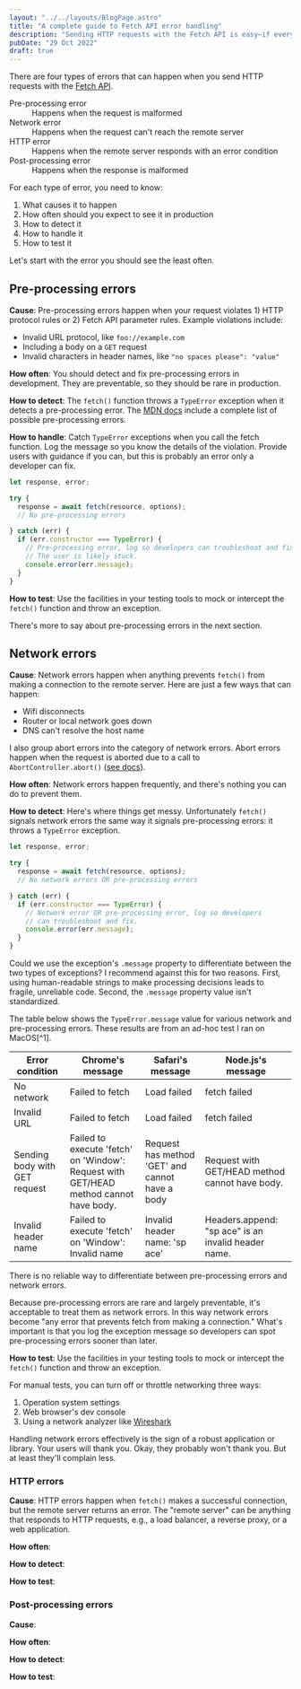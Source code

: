 ```yaml
---
layout: "../../layouts/BlogPage.astro"
title: "A complete guide to Fetch API error handling"
description: "Sending HTTP requests with the Fetch API is easy—if everything goes well. But if something goes wrong, the Fetch API turns into a mess. This guide shows you how to untangle the mess and add robust error handling."
pubDate: "29 Oct 2022"
draft: true
---
```


There are four types of errors that can happen when you send HTTP requests with the [Fetch API](https://developer.mozilla.org/en-US/docs/Web/API/Fetch_API).

<dl>
<dt>Pre-processing error</dt>
<dd>Happens when the request is malformed</dd>
<dt>Network error</dt>
<dd>Happens when the request can't reach the remote server</dd>
<dt>HTTP error</dt>
<dd>Happens when the remote server responds with an error condition</dd>
<dt>Post-processing error</dt>
<dd>Happens when the response is malformed</dd>
</dl>

For each type of error, you need to know:

1. What causes it to happen
1. How often should you expect to see it in production
1. How to detect it
1. How to handle it
1. How to test it

Let's start with the error you should see the least often.

## Pre-processing errors

**Cause**: Pre-processing errors happen when your request violates 1) HTTP protocol rules or 2) Fetch API parameter rules. Example violations include:

* Invalid URL protocol, like `foo://example.com`
* Including a body on a `GET` request
* Invalid characters in header names, like `"no spaces please": "value"`

**How often**: You should detect and fix pre-processing errors in development. They are preventable, so they should be rare in production. 

**How to detect**: The `fetch()` function throws a `TypeError` exception when it detects a pre-processing error. The [MDN docs](https://developer.mozilla.org/en-US/docs/Web/API/fetch#exceptions) include a complete list of possible pre-processing errors. 

**How to handle**: Catch `TypeError` exceptions when you call the fetch function. Log the message so you know the details of the violation. Provide users with guidance if you can, but this is probably an error only a developer can fix.

```javascript
let response, error;

try {
  response = await fetch(resource, options);
  // No pre-processing errors

} catch (err) {
  if (err.constructor === TypeError) {
    // Pre-processing error, log so developers can troubleshoot and fix.
    // The user is likely stuck.
    console.error(err.message);
  }
}
```

**How to test**: Use the facilities in your testing tools to mock or intercept the `fetch()` function and throw an exception. 

There's more to say about pre-processing errors in the next section.

## Network errors

**Cause**: Network errors happen when anything prevents `fetch()` from making a connection to the remote server. Here are just a few ways that can happen:

* Wifi disconnects
* Router or local network goes down
* DNS can't resolve the host name

I also group abort errors into the category of network errors. Abort errors happen when the request is aborted due to a call to `AbortController.abort()` ([see docs](https://developer.mozilla.org/en-US/docs/Web/API/AbortController/abort)).

**How often**: Network errors happen frequently, and there's nothing you can do to prevent them.

**How to detect**: Here's where things get messy. Unfortunately `fetch()` signals network errors the same way it signals pre-processing errors: it throws a `TypeError` exception.

```javascript
let response, error;

try {
  response = await fetch(resource, options);
  // No network errors OR pre-processing errors

} catch (err) {
  if (err.constructor === TypeError) {
    // Network error OR pre-processing error, log so developers
    // can troubleshoot and fix.
    console.error(err.message);
  }
}
```

Could we use the exception's `.message` property to differentiate between the two types of exceptions? I recommend against this for two reasons. First, using human-readable strings to make processing decisions leads to fragile, unreliable code. Second, the `.message` property value isn't standardized.

The table below shows the `TypeError.message` value for various network and pre-processing errors. These results are from an ad-hoc test I ran on MacOS[^1].

| Error condition               | Chrome's message                                                                      | Safari's message                                | Node.js's message                                        |
| ----------------------------- | ------------------------------------------------------------------------------------- | ----------------------------------------------- | -------------------------------------------------------- |
| No network                    | Failed to fetch                                                                       | Load failed                                     | fetch failed                                             |
| Invalid URL                   | Failed to fetch                                                                       | Load failed                                     | fetch failed                                             |
| Sending body with GET request | Failed to execute 'fetch' on 'Window': Request with GET/HEAD method cannot have body. | Request has method 'GET' and cannot have a body | Request with GET/HEAD method cannot have body.           |
| Invalid header name           | Failed to execute 'fetch' on 'Window': Invalid name                                   | Invalid header name: 'sp ace'                   | Headers.append: "sp&nbsp;ace" is an invalid header name. |

There is no reliable way to differentiate between pre-processing errors and network errors.

Because pre-processing errors are rare and largely preventable, it's acceptable to treat them as network errors. In this way network errors become "any error that prevents fetch from making a connection." What's important is that you log the exception message so developers can spot pre-processing errors sooner than later.

**How to test**: Use the facilities in your testing tools to mock or intercept the `fetch()` function and throw an exception.

For manual tests, you can turn off or throttle networking three ways: 

1. Operation system settings
2. Web browser's dev console
3. Using a network analyzer like [Wireshark](https://www.wireshark.org)

Handling network errors effectively is the sign of a robust application or library. Your users will thank you. Okay, they probably won't thank you. But at least they'll complain less.

### HTTP errors

**Cause**: HTTP errors happen when `fetch()` makes a successful connection, but the remote server returns an error. The "remote server" can be anything that responds to HTTP requests, e.g., a load balancer, a reverse proxy, or a web application.

**How often**:

**How to detect**:

**How to test**:


### Post-processing errors

**Cause**:

**How often**:

**How to detect**:

**How to test**: